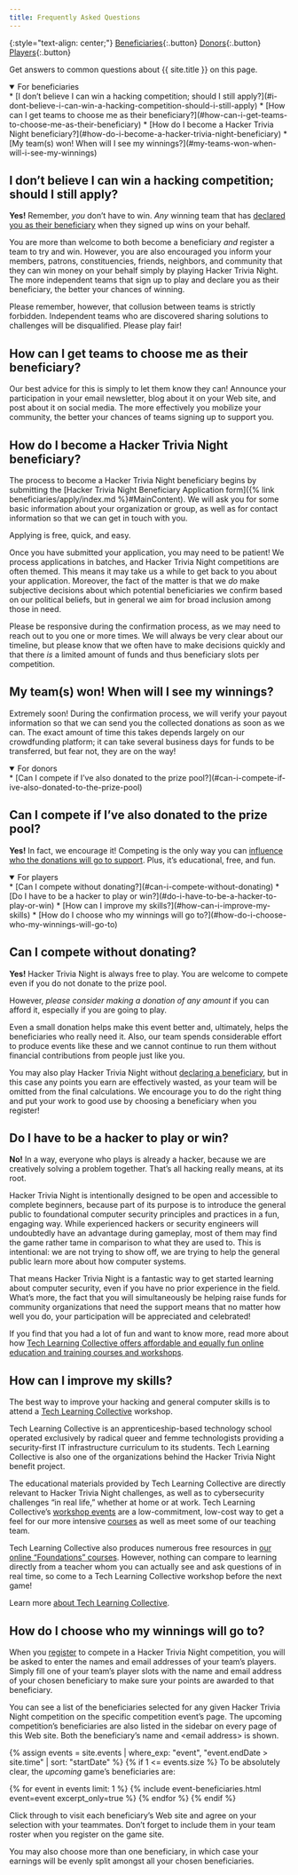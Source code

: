 ```yaml
---
title: Frequently Asked Questions
---
```


{:style="text-align: center;"}
[Beneficiaries](#for-beneficiaries){:.button}
[Donors](#for-donors){:.button}
[Players](#for-players){:.button}

Get answers to common questions about {{ site.title }} on this page.

<details id="for-beneficiaries" open="open" markdown="1">
<summary>For beneficiaries</summary>
* [I don&rsquo;t believe I can win a hacking competition; should I still apply?](#i-dont-believe-i-can-win-a-hacking-competition-should-i-still-apply)
* [How can I get teams to choose me as their beneficiary?](#how-can-i-get-teams-to-choose-me-as-their-beneficiary)
* [How do I become a Hacker Trivia Night beneficiary?](#how-do-i-become-a-hacker-trivia-night-beneficiary)
* [My team(s) won! When will I see my winnings?](#my-teams-won-when-will-i-see-my-winnings)

## I don&rsquo;t believe I can win a hacking competition; should I still apply?

**Yes!** Remember, *you* don&rsquo;t have to win. *Any* winning team that has [declared you as their beneficiary](#how-do-i-choose-who-my-winnings-will-go-to) when they signed up wins on your behalf.

You are more than welcome to both become a beneficiary *and* register a team to try and win. However, you are also encouraged you inform your members, patrons, constituencies, friends, neighbors, and community that they can win money on your behalf simply by playing Hacker Trivia Night. The more independent teams that sign up to play and declare you as their beneficiary, the better your chances of winning.

Please remember, however, that collusion between teams is strictly forbidden. Independent teams who are discovered sharing solutions to challenges will be disqualified. Please play fair!

## How can I get teams to choose me as their beneficiary? 

Our best advice for this is simply to let them know they can! Announce your participation in your email newsletter, blog about it on your Web site, and post about it on social media. The more effectively you mobilize your community, the better your chances of teams signing up to support you.

## How do I become a Hacker Trivia Night beneficiary?

The process to become a Hacker Trivia Night beneficiary begins by submitting the [Hacker Trivia Night Beneficiary Application form]({% link beneficiaries/apply/index.md %}#MainContent). We will ask you for some basic information about your organization or group, as well as for contact information so that we can get in touch with you.

Applying is free, quick, and easy.

Once you have submitted your application, you may need to be patient! We process applications in batches, and Hacker Trivia Night competitions are often themed. This means it may take us a while to get back to you about your application. Moreover, the fact of the matter is that we *do* make subjective decisions about which potential beneficiaries we confirm based on our political beliefs, but in general we aim for broad inclusion among those in need.

Please be responsive during the confirmation process, as we may need to reach out to you one or more times. We will always be very clear about our timeline, but please know that we often have to make decisions quickly and that there *is* a limited amount of funds and thus beneficiary slots per competition.

## My team(s) won! When will I see my winnings?

Extremely soon! During the confirmation process, we will verify your payout information so that we can send you the collected donations as soon as we can. The exact amount of time this takes depends largely on our crowdfunding platform; it can take several business days for funds to be transferred, but fear not, they are on the way!

</details><!-- #for-beneficiaries -->

<details id="for-donors" open="open" markdown="1">
<summary>For donors</summary>
* [Can I compete if I&rsquo;ve also donated to the prize pool?](#can-i-compete-if-ive-also-donated-to-the-prize-pool)

## Can I compete if I&rsquo;ve also donated to the prize pool?

**Yes!** In fact, we encourage it! Competing is the only way you can [influence who the donations will go to support](#how-do-i-choose-who-my-winnings-will-go-to). Plus, it&rsquo;s educational, free, and fun.

</details><!-- #for-donors -->

<details id="for-players" open="open" markdown="1">
<summary>For players</summary>
* [Can I compete without donating?](#can-i-compete-without-donating)
* [Do I have to be a hacker to play or win?](#do-i-have-to-be-a-hacker-to-play-or-win)
* [How can I improve my skills?](#how-can-i-improve-my-skills)
* [How do I choose who my winnings will go to?](#how-do-i-choose-who-my-winnings-will-go-to)

## Can I compete without donating?

**Yes!** Hacker Trivia Night is always free to play. You are welcome to compete even if you do not donate to the prize pool.

However, *please consider making a donation of any amount* if you can afford it, especially if you are going to play.

Even a small donation helps make this event better and, ultimately, helps the beneficiaries who really need it. Also, our team spends considerable effort to produce events like these and we cannot continue to run them without financial contributions from people just like you.

You may also play Hacker Trivia Night without [declaring a beneficiary](#how-do-i-choose-who-my-winnings-will-go-to), but in this case any points you earn are effectively wasted, as your team will be omitted from the final calculations. We encourage you to do the right thing and put your work to good use by choosing a beneficiary when you register!

## Do I have to be a hacker to play or win?

**No!** In a way, everyone who plays is already a hacker, because we are creatively solving a problem together. That&rsquo;s all hacking really means, at its root.

Hacker Trivia Night is intentionally designed to be open and accessible to complete beginners, because part of its purpose is to introduce the general public to foundational computer security principles and practices in a fun, engaging way. While experienced hackers or security engineers will undoubtedly have an advantage during gameplay, most of them may find the game rather tame in comparison to what they are used to. This is intentional: we are not trying to show off, we are trying to help the general public learn more about how computer systems.

That means Hacker Trivia Night is a fantastic way to get started learning about computer security, even if you have no prior experience in the field. What&rsquo;s more, the fact that you will simultaneously be helping raise funds for community organizations that need the support means that no matter how well you do, your participation will be appreciated and celebrated!

If you find that you had a lot of fun and want to know more, read more about how [Tech Learning Collective offers affordable and equally fun online education and training courses and workshops](#how-can-i-improve-my-skills).

## How can I improve my skills?

The best way to improve your hacking and general computer skills is to attend a [Tech Learning Collective](https://techlearningcollective.com/) workshop.

Tech Learning Collective is an apprenticeship-based technology school operated exclusively by radical queer and femme technologists providing a security-first IT infrastructure curriculum to its students. Tech Learning Collective is also one of the organizations behind the Hacker Trivia Night benefit project.

The educational materials provided by Tech Learning Collective are directly relevant to Hacker Trivia Night challenges, as well as to cybersecurity challenges &ldquo;in real life,&rdquo; whether at home or at work. Tech Learning Collective&rsquo;s [workshop events](https://techlearningcollective.com/events/) are a low-commitment, low-cost way to get a feel for our more intensive [courses](https://techlearningcollective.com/courses/) as well as meet some of our teaching team.

Tech Learning Collective also produces numerous free resources in [our online &ldquo;Foundations&rdquo; courses](https://techlearningcollective.com/foundations/). However, nothing can compare to learning directly from a teacher whom you can actually see and ask questions of in real time, so come to a Tech Learning Collective workshop before the next game!

Learn more [about Tech Learning Collective](https://techlearningcollective.com/about/).

## How do I choose who my winnings will go to?

When you [register](https://ctf.techlearningcollective.com/index.php?page=registration) to compete in a Hacker Trivia Night competition, you will be asked to enter the names and email addresses of your team&rsquo;s players. Simply fill one of your team&rsquo;s player slots with the name and email address of your chosen beneficiary to make sure your points are awarded to that beneficiary.

You can see a list of the beneficiaries selected for any given Hacker Trivia Night competition on the specific competition event&rsquo;s page. The upcoming competition&rsquo;s beneficiaries are also listed in the sidebar on every page of this Web site. Both the beneficiary&rsquo;s name and &lt;email address&gt; is shown.

{% assign events = site.events | where_exp: "event", "event.endDate > site.time" | sort: "startDate" %}
{% if 1 <= events.size %}
To be absolutely clear, the *upcoming* game&rsquo;s beneficiaries are:

{% for event in events limit: 1 %}
{% include event-beneficiaries.html event=event excerpt_only=true %}
{% endfor %}
{% endif %}

Click through to visit each beneficiary&rsquo;s Web site and agree on your selection with your teammates. Don&rsquo;t forget to include them in your team roster when you register on the game site.

You may also choose more than one beneficiary, in which case your earnings will be evenly split amongst all your chosen beneficiaries.

</details><!-- #for-players -->
